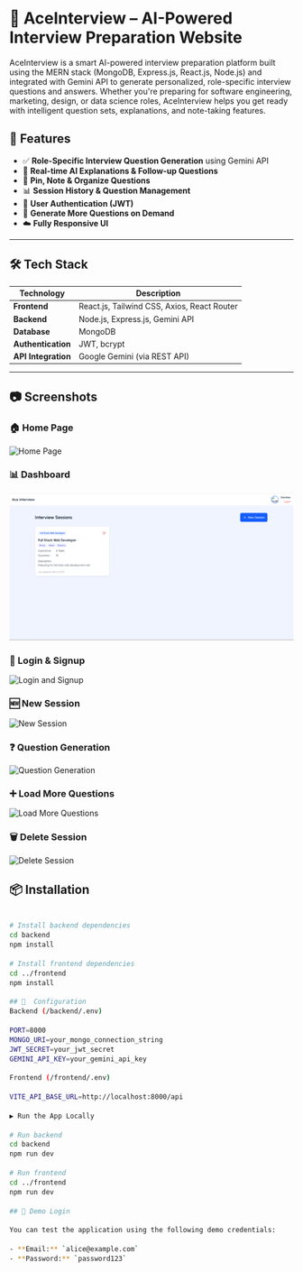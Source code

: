 


# 🧠 AceInterview – AI-Powered Interview Preparation Website

AceInterview is a smart AI-powered interview preparation platform built using the MERN stack (MongoDB, Express.js, React.js, Node.js) and integrated with Gemini API to generate personalized, role-specific interview questions and answers. Whether you're preparing for software engineering, marketing, design, or data science roles, AceInterview helps you get ready with intelligent question sets, explanations, and note-taking features.



## 🚀 Features

- ✅ **Role-Specific Interview Question Generation** using Gemini API
- 🧠 **Real-time AI Explanations & Follow-up Questions**
- 📝 **Pin, Note & Organize Questions**
- 📊 **Session History & Question Management**
- 🔐 **User Authentication (JWT)**
- 🔄 **Generate More Questions on Demand**
- ☁️ **Fully Responsive UI**

---

## 🛠️ Tech Stack

| Technology | Description |
|------------|-------------|
| **Frontend** | React.js, Tailwind CSS, Axios, React Router |
| **Backend** | Node.js, Express.js, Gemini API |
| **Database** | MongoDB |
| **Authentication** | JWT, bcrypt |
| **API Integration** | Google Gemini (via REST API) |

---
## 📷 Screenshots

### 🏠 Home Page
![Home Page](./assets/home.png)

### 📊 Dashboard
![Dashboard](./assets/dashboard.png)

### 🔐 Login & Signup
![Login and Signup](./assets/login-signup.png)

### 🆕 New Session
![New Session](./assets/new-session.png)

### ❓ Question Generation
![Question Generation](./assets/question-generation.png)

### ➕ Load More Questions
![Load More Questions](./assets/load-more.png)

### 🗑️ Delete Session
![Delete Session](./assets/delete-session.png)


## 📦 Installation

```bash

# Install backend dependencies
cd backend
npm install

# Install frontend dependencies
cd ../frontend
npm install

## 🔧  Configuration
Backend (/backend/.env)

PORT=8000
MONGO_URI=your_mongo_connection_string
JWT_SECRET=your_jwt_secret
GEMINI_API_KEY=your_gemini_api_key

Frontend (/frontend/.env)

VITE_API_BASE_URL=http://localhost:8000/api

▶️ Run the App Locally

# Run backend
cd backend
npm run dev

# Run frontend
cd ../frontend
npm run dev

## 🧪 Demo Login

You can test the application using the following demo credentials:

- **Email:** `alice@example.com`
- **Password:** `password123`
